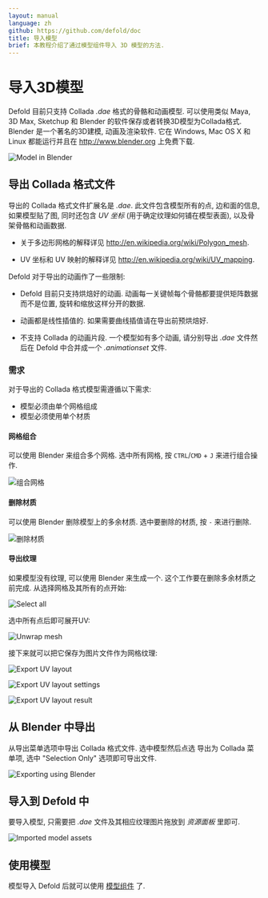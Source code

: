 ```yaml
---
layout: manual
language: zh
github: https://github.com/defold/doc
title: 导入模型
brief: 本教程介绍了通过模型组件导入 3D 模型的方法.
---
```


# 导入3D模型
Defold 目前只支持 Collada *.dae* 格式的骨骼和动画模型. 可以使用类似 Maya, 3D Max, Sketchup 和 Blender 的软件保存或者转换3D模型为Collada格式. Blender 是一个著名的3D建模, 动画及渲染软件. 它在 Windows, Mac OS X 和 Linux 都能运行并且在 http://www.blender.org 上免费下载.

![Model in Blender](/manuals/images/model/blender.png)

## 导出 Collada 格式文件
导出的 Collada 格式文件扩展名是 *.dae*. 此文件包含模型所有的点, 边和面的信息, 如果模型贴了图, 同时还包含 _UV 坐标_ (用于确定纹理如何铺在模型表面), 以及骨架骨骼和动画数据.

* 关于多边形网格的解释详见 http://en.wikipedia.org/wiki/Polygon_mesh.

* UV 坐标和 UV 映射的解释详见 http://en.wikipedia.org/wiki/UV_mapping.

Defold 对于导出的动画作了一些限制:

* Defold 目前只支持烘焙好的动画. 动画每一关键帧每个骨骼都要提供矩阵数据而不是位置, 旋转和缩放这样分开的数据.

* 动画都是线性插值的. 如果需要曲线插值请在导出前预烘焙好.

* 不支持 Collada 的动画片段. 一个模型如有多个动画, 请分别导出 *.dae* 文件然后在 Defold 中合并成一个 *.animationset* 文件.


### 需求
对于导出的 Collada 格式模型需遵循以下需求:

* 模型必须由单个网格组成
* 模型必须使用单个材质


#### 网格组合
可以使用 Blender 来组合多个网格. 选中所有网格, 按 `CTRL`/`CMD` + `J` 来进行组合操作.

![组合网格](/manuals/images/model/blender_join_meshes.png)


#### 删除材质
可以使用 Blender 删除模型上的多余材质. 选中要删除的材质, 按 `-` 来进行删除.

![删除材质](/manuals/images/model/blender_remove_materials.png)


#### 导出纹理
如果模型没有纹理, 可以使用 Blender 来生成一个. 这个工作要在删除多余材质之前完成. 从选择网格及其所有的点开始:

![Select all](/manuals/images/model/blender_select_all_vertices.png)

选中所有点后即可展开UV:

![Unwrap mesh](/manuals/images/model/blender_unwrap_mesh.png)

接下来就可以把它保存为图片文件作为网格纹理:

![Export UV layout](/manuals/images/model/blender_export_uv_layout.png)

![Export UV layout settings](/manuals/images/model/blender_export_uv_layout_settings.png)

![Export UV layout result](/manuals/images/model/blender_export_uv_layout_result.png)


## 从 Blender 中导出
从导出菜单选项中导出 Collada 格式文件. 选中模型然后点选 导出为 Collada 菜单项, 选中 "Selection Only" 选项即可导出文件.

![Exporting using Blender](/manuals/images/model/blender_export.png)


## 导入到 Defold 中
要导入模型, 只需要把 *.dae* 文件及其相应纹理图片拖放到 *资源面板* 里即可.

![Imported model assets](/manuals/images/model/assets.png)


## 使用模型
模型导入 Defold 后就可以使用 [模型组件](/zh/manuals/model) 了.

